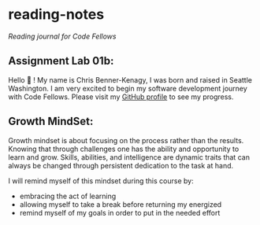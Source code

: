 # reading-notes
_Reading journal for Code Fellows_

 ## Assignment Lab 01b:
 
Hello :wave: ! My name is Chris Benner-Kenagy, I was born and raised in Seattle Washington. I am very excited to begin my software development journey with Code Fellows. Please visit my [GitHub profile](https://chrisbennerkenagy.github.io/reading-notes/) to see my progress.

## Growth MindSet:
Growth mindset is about focusing on the process rather than the results. Knowing that through challenges one has the ability and opportunity to learn and grow. Skills, abilities, and intelligence are dynamic traits that can always be changed through persistent dedication to the task at hand. 

I will remind myself of this mindset during this course by:
*  embracing the act of learning
*  allowing myself to take a break before returning my energized
*  remind myself of my goals in order to put in the needed effort 
